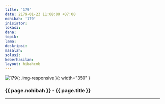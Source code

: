 ```yaml
---
title: '179'
date: 2179-01-23 11:08:00 +07:00
nohibah: '179'
inisiator: 
lokasi: 
dana: 
topik: 
lama: 
deskripsi: 
masalah: 
solusi: 
keberhasilan: 
layout: hibahcmb
---
```


![179](/static/img/hibahcmb/179.png){: .img-responsive }{: width="350" }

### {{ page.nohibah }} - {{ page.title }}

---
